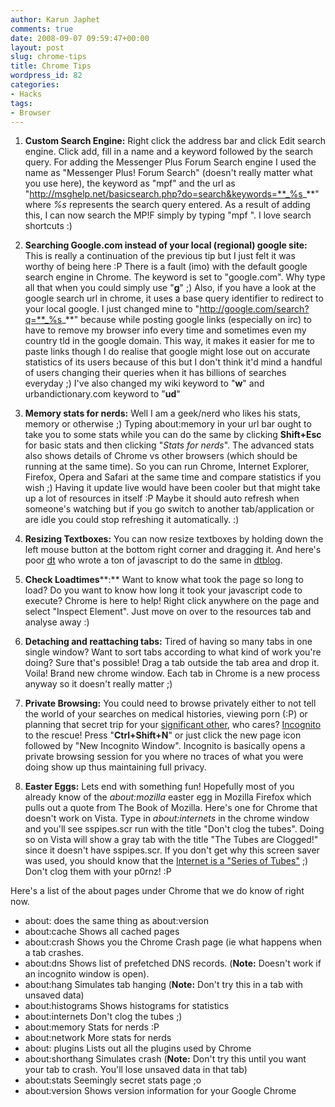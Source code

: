 ```yaml
---
author: Karun Japhet
comments: true
date: 2008-09-07 09:59:47+00:00
layout: post
slug: chrome-tips
title: Chrome Tips
wordpress_id: 82
categories:
- Hacks
tags:
- Browser
---
```


  1. **Custom Search Engine:** Right click the address bar and click Edit search engine. Click add, fill in a name and a keyword followed by the search query.
For adding the Messenger Plus Forum Search engine I used the name as "Messenger Plus! Forum Search" (doesn't really matter what you use here), the keyword as "mpf" and the url as "http://msghelp.net/basicsearch.php?do=search&keywords=**_%s_**" where _%s_ represents the search query entered. As a result of adding this, I can now search the MP!F simply by typing "mpf ". I love search shortcuts :)

<!-- more -->

  2. **Searching Google.com instead of your local (regional) google site:** This is really a continuation of the previous tip but I just felt it was worthy of being here :P There is a fault (imo) with the default google search engine in Chrome. The keyword is set to "google.com". Why type all that when you could simply use "**g**" ;) Also, if you have a look at the google search url in chrome, it uses a base query identifier to redirect to your local google. I just changed mine to "http://google.com/search?q=**_%s_**" because while posting google links (especially on irc) to have to remove my browser info every time and sometimes even my country tld in the google domain. This way, it makes it easier for me to paste links though I do realise that google might lose out on accurate statistics of its users because of this but I don't think it'd mind a handful of users changing their queries when it has billions of searches everyday ;) I've also changed my wiki keyword to "**w**" and urbandictionary.com keyword to "**ud**"


  3. **Memory stats for nerds:** Well I am a geek/nerd who likes his stats, memory or otherwise ;) Typing about:memory in your url bar ought to take you to some stats while you can do the same by clicking **Shift+Esc** for basic stats and then clicking "_Stats for nerds_". The advanced stats also shows details of Chrome vs other browsers (which should be running at the same time). So you can run Chrome, Internet Explorer, Firefox, Opera and Safari at the same time and compare statistics if you wish ;) Having it update live would have been cooler but that might take up a lot of resources in itself :P Maybe it should auto refresh when someone's watching but if you go switch to another tab/application or are idle you could stop refreshing it automatically. :)


  4. **Resizing Textboxes:** You can now resize textboxes by holding down the left mouse button at the bottom right corner and dragging it. And here's poor [dt](http://thedt.net) who wrote a ton of javascript to do the same in [dtblog](http://blog.thedt.net).


  5. **Check Loadtimes****:** Want to know what took the page so long to load? Do you want to know how long it took your javascript code to execute? Chrome is here to help! Right click anywhere on the page and select "Inspect Element". Just move on over to the resources tab and analyse away :)


  6. **Detaching and reattaching tabs:** Tired of having so many tabs in one single window? Want to sort tabs according to what kind of work you're doing? Sure that's possible! Drag a tab outside the tab area and drop it. Voila! Brand new chrome window. Each tab in Chrome is a new process anyway so it doesn't really matter ;)


  7. **Private Browsing:** You could need to browse privately either to not tell the world of your searches on medical histories, viewing porn (:P) or planning that secret trip for your [significant other](http://www.urbandictionary.com/define.php?term=significant+other), who cares? [Incognito](http://www.google.com/support/chrome/bin/answer.py?answer=95464&hl=en-US) to the rescue! Press "**Ctrl+Shift+N**" or just click the new page icon followed by "New Incognito Window". Incognito is basically opens a private browsing session for you where no traces of what you were doing show up thus maintaining full privacy.


  8. **Easter Eggs:** Lets end with something fun! Hopefully most of you already know of the _about:mozilla_ easter egg in Mozilla Firefox which pulls out a quote from The Book of Mozilla. Here's one for Chrome that doesn't work on Vista. Type in _about:internets_ in the chrome window and you'll see sspipes.scr run with the title "Don't clog the tubes". Doing so on Vista will show a gray tab with the title "The Tubes are Clogged!" since it doesn't have sspipes.scr. If you don't get why this screen saver was used, you should know that the [Internet is a "Series of Tubes"](http://en.wikipedia.org/wiki/Series_of_tubes) ;) Don't clog them with your p0rnz! :P

Here's a list of the about pages under Chrome that we do know of right now.

  * about: does the same thing as about:version
  * about:cache Shows all cached pages
  * about:crash Shows you the Chrome Crash page (ie what happens when a tab crashes.
  * about:dns Shows list of prefetched DNS records. (**Note:** Doesn't work if an incognito window is open).
  * about:hang Simulates tab hanging (**Note:** Don't try this in a tab with unsaved data)
  * about:histograms Shows histograms for statistics
  * about:internets Don't clog the tubes ;)
  * about:memory Stats for nerds :P
  * about:network More stats for nerds
  * about: plugins Lists out all the plugins used by Chrome
  * about:shorthang Simulates crash (**Note:** Don't try this until you want your tab to crash. You'll lose unsaved data in that tab)
  * about:stats Seemingly secret stats page ;o
  * about:version Shows version information for your Google Chrome
